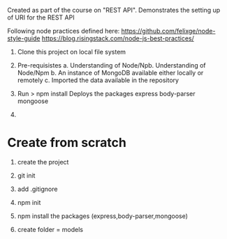 Created as part of the course on "REST API". 
Demonstrates the setting up of URI for the REST API

Following node practices defined here:
https://github.com/felixge/node-style-guide
https://blog.risingstack.com/node-js-best-practices/



1. Clone this project on local file system
2. Pre-requisistes
      a. Understanding of Node/Npb. Understanding of Node/Npm
      b. An instance of MongoDB available either locally or remotely
      c. Imported the data available in the repository

3. Run > npm install
      Deploys the packages
          express
          body-parser
          mongoose

4. 

Create from scratch
===================
1. create the project
2. git init
3. add .gitignore
4. npm init
5. npm install the packages (express,body-parser,mongoose)

6. create folder = models
